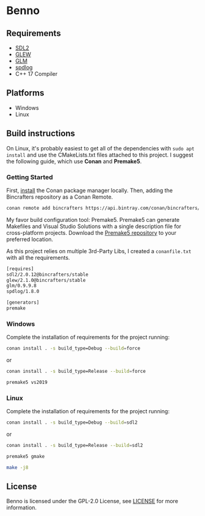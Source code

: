 # Benno

## Requirements

- [SDL2](https://www.libsdl.org/download-2.0.php)
- [GLEW](http://glew.sourceforge.net/)
- [GLM](https://glm.g-truc.net/0.9.9/index.html)
- [spdlog](https://github.com/gabime/spdlog)
- C++ 17 Compiler

## Platforms

- Windows
- Linux

## Build instructions

On Linux, it's probably easiest to get all of the dependencies with `sudo apt install` and use the CMakeLists.txt files attached to this project. I suggest the following guide, which use **Conan** and **Premake5**.

### Getting Started

First, [install](https://docs.conan.io/en/latest/installation.html) the Conan package manager locally. Then, adding the Bincrafters repository as a Conan Remote.

```bash
conan remote add bincrafters https://api.bintray.com/conan/bincrafters/public-conan
```

My favor build configuration tool: Premake5. Premake5 can generate Makefiles and Visual Studio Solutions with a single description file for cross-platform projects. Download the [Premake5 repository](https://premake.github.io/download.html) to your preferred location.

As this project relies on multiple 3rd-Party Libs, I created a `conanfile.txt` with all the requirements.

```txt
[requires]
sdl2/2.0.12@bincrafters/stable
glew/2.1.0@bincrafters/stable
glm/0.9.9.8
spdlog/1.8.0

[generators]
premake
```

### Windows

Complete the installation of requirements for the project running:

```bash
conan install . -s build_type=Debug --build=force
```

or

```bash
conan install . -s build_type=Release --build=force
```

```bash
premake5 vs2019
```

### Linux

Complete the installation of requirements for the project running:

```bash
conan install . -s build_type=Debug --build=sdl2
```

or

```bash
conan install . -s build_type=Release --build=sdl2
```

```bash
premake5 gmake
```

```bash
make -j8
```

## License

Benno is licensed under the GPL-2.0 License, see [LICENSE](https://github.com/stwe/Benno/blob/master/LICENSE) for more information.
